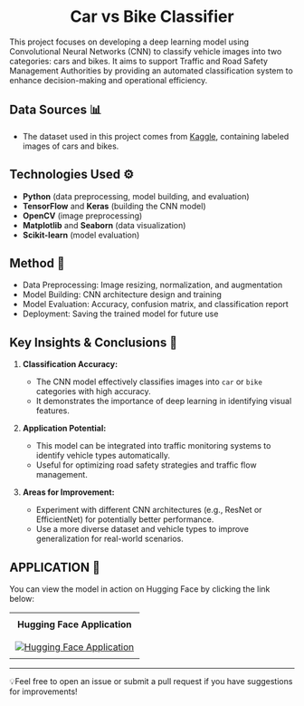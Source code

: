 <div align='center'>
    <h1><b>Car vs Bike Classifier</b></h1>
</div>

This project focuses on developing a deep learning model using Convolutional Neural Networks (CNN) to classify vehicle images into two categories: cars and bikes. It aims to support Traffic and Road Safety Management Authorities by providing an automated classification system to enhance decision-making and operational efficiency.

## Data Sources 📊
- The dataset used in this project comes from [Kaggle](https://www.kaggle.com/datasets/utkarshsaxenadn/car-vs-bike-classification-dataset/data), containing labeled images of cars and bikes.

## Technologies Used ⚙️
- **Python** (data preprocessing, model building, and evaluation)
- **TensorFlow** and **Keras** (building the CNN model)
- **OpenCV** (image preprocessing)
- **Matplotlib** and **Seaborn** (data visualization)
- **Scikit-learn** (model evaluation)

## Method 🚀
- Data Preprocessing: Image resizing, normalization, and augmentation
- Model Building: CNN architecture design and training
- Model Evaluation: Accuracy, confusion matrix, and classification report
- Deployment: Saving the trained model for future use

## **Key Insights & Conclusions 🧠**
1. **Classification Accuracy:**
   - The CNN model effectively classifies images into `car` or `bike` categories with high accuracy.
   - It demonstrates the importance of deep learning in identifying visual features.

2. **Application Potential:**
   - This model can be integrated into traffic monitoring systems to identify vehicle types automatically.
   - Useful for optimizing road safety strategies and traffic flow management.

3. **Areas for Improvement:**
   - Experiment with different CNN architectures (e.g., ResNet or EfficientNet) for potentially better performance.
   - Use a more diverse dataset and vehicle types to improve generalization for real-world scenarios.

## APPLICATION 💫
You can view the model in action on Hugging Face by clicking the link below:
<table style="width: 100%; text-align: center; border-collapse: collapse;">
    <tr>
        <th style="padding: 10px;">Hugging Face Application</th>
    </tr>
    <tr>
        <td style="padding: 10px;">
            <a href="srnrhnh/Car_vs_Bike_Image_Prediction">
                <img src="https://img.shields.io/badge/View-Hugging%20Face-blue" alt="Hugging Face Application">
            </a>
        </td>
    </tr>
</table>

---

💡Feel free to open an issue or submit a pull request if you have suggestions for improvements!
